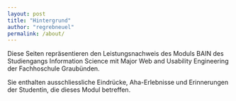 ```yaml
---
layout: post
title: "Hintergrund"
author: "regrebneuel"
permalink: /about/
---
```

Diese Seiten repräsentieren den Leistungsnachweis des Moduls BAIN des Studiengangs Information Science mit Major Web and Usability Engineering der Fachhoschule
Graubünden.

Sie enthalten ausschliessliche Eindrücke, Aha-Erlebnisse und
Erinnerungen der Studentin, die dieses Modul betreffen.
